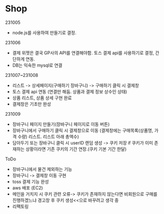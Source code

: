 # Shop
231005 
  - node.js를 사용하여 만들기로 결정.

231006
  - 결제 위젯은 결국 GP사의 API를 연결해야함. 토스 결제 api를 사용하기로 결정, 간단하게 연동.
  - DB는 익숙한 mysql로 연결

231007~231008
  - 리스트 -> 상세페이지(구매하기 장바구니) -> 구매하기 클릭 시 결제창
  - 토스 결제 api 연동 (연결만 해둠. 상품과 결제 정보 상수인 상태)
  - 상품 리스트, 상품 상세 구현 완료
  - 결제창은 기초만 완성

231009
  - 장바구니 페이지 만들기(장바구니 페이지로 이동 버튼)
  - 장바구니에서 구매하기 클릭 시 결제창으로 이동 (결제창에는 구매목록(상품명, 가격 수량) 리스트. 리스트 아래 총액수)
  - 담아두기 또는 장바구니 클릭 시 userID 랜덤 생성 -> 쿠키 저장 if 쿠키가 이미 존재하는 상황이라면 기존 쿠키의 기간 연장.(쿠키 기본 기간 한달)

ToDo
- 장바구니에서 물건 제외하는 기능
- 장바구니 -> 결제창 이동 구현
- toss 결제 기능 완성
- aws 배포 (EC2)
- 메인을 거치지 시 쿠키 관련 오류-> 쿠키가 존재하지 않는다면 비회원으로 구매를 진행하겠느냐 경고창 후 쿠키 생성<<으로 바꾸려고 생각 중
- 리팩토링
